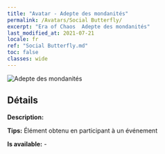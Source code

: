```yaml
---
title: "Avatar - Adepte des mondanités"
permalink: /Avatars/Social Butterfly/
excerpt: "Era of Chaos  Adepte des mondanités"
last_modified_at: 2021-07-21
locale: fr
ref: "Social Butterfly.md"
toc: false
classes: wide
---
```

 ![Adepte des mondanités](/images/a/avatarFrame_31.png)

## Détails

 **Description:**  

 **Tips:** Élément obtenu en participant à un événement 

 **Is available:**  - 

